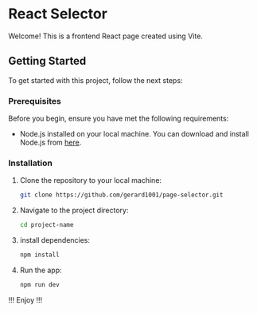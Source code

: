 # React Selector

Welcome! This is a frontend React page created using Vite.

## Getting Started

To get started with this project, follow the next steps:

### Prerequisites

Before you begin, ensure you have met the following requirements:

- Node.js installed on your local machine. You can download and install Node.js from [here](https://nodejs.org/).

### Installation

1. Clone the repository to your local machine:
   ```sh
   git clone https://github.com/gerard1001/page-selector.git
   ```
2. Navigate to the project directory:
   ```sh
   cd project-name
   ```
3. install dependencies:
   ```sh
   npm install
   ```
4. Run the app:
   ```sh
   npm run dev
   ```

!!! Enjoy !!!
